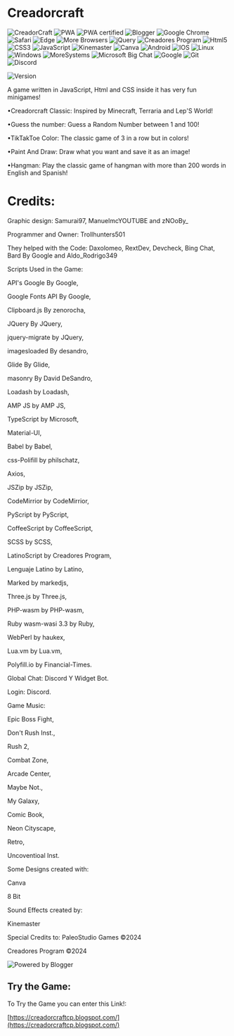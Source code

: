 # Creadorcraft
![CreadorCraft](https://blogger.googleusercontent.com/img/b/R29vZ2xl/AVvXsEgmmhKnPrttHCPftNFdwbC0A38xvMNdrWx8nqkeCl6iglstRSk9pvQyyMXtJXw_bBzJYS1iCyRyC8__nmSY8p_sLA-EGf9NG0zbYR2AbphPfk2BE5FZ1AEr_Hfd4u2pxO987gjhTIVen7-D8PvhNIk6-LLOlY_-1PKGeONx2Q3bOge-lqUikJTeWxWdMA/s1080/creadorcraft-logo.1.png)
![PWA](https://www.pwa-shields.com/1.0.0/series/dark/green.svg) ![PWA certified](https://www.pwa-shields.com/1.0.0/series/certified/green.svg) ![Blogger](https://img.shields.io/badge/Blogger-FF5722?style=for-the-badge&logo=blogger&logoColor=white) ![Google Chrome](https://img.shields.io/badge/Google%20Chrome-4285F4?style=for-the-badge&logo=GoogleChrome&logoColor=white) ![Safari](https://img.shields.io/badge/Safari-000000?style=for-the-badge&logo=Safari&logoColor=white) ![Edge](https://img.shields.io/badge/Edge-0078D7?style=for-the-badge&logo=Microsoft-edge&logoColor=white) ![More Browsers](https://img.shields.io/badge/More-Browsers-0078D7?style=for-the-badge&logo=Microsoft-edgek&logoColor=white) ![jQuery](https://img.shields.io/badge/jquery-%230769AD.svg?style=for-the-badge&logo=jquery&logoColor=white) ![Creadores Program](https://img.shields.io/badge/Creadores_Program-%23117AC9.svg?style=for-the-badge&logo=WordPrehss&logoColor=white) ![Html5](https://img.shields.io/badge/html5-%23E34F26.svg?style=for-the-badge&logo=html5&logoColor=white) ![CSS3](https://img.shields.io/badge/css3-%231572B6.svg?style=for-the-badge&logo=css3&logoColor=white) ![JavaScript](https://img.shields.io/badge/javascript-%23323330.svg?style=for-the-badge&logo=javascript&logoColor=%23F7DF1E) ![Kinemaster](https://img.shields.io/badge/Kinemaster-FF0000?style=for-the-badge&logo=youtube-musicj&logoColor=white) ![Canva](https://img.shields.io/badge/Canva-%2300C4CC.svg?style=for-the-badge&logo=Canva&logoColor=white) ![Android](https://img.shields.io/badge/Android-3DDC84?style=for-the-badge&logo=android&logoColor=white) ![IOS](https://img.shields.io/badge/iOS-000000?style=for-the-badge&logo=ios&logoColor=white) ![Linux](https://img.shields.io/badge/Linux-FCC624?style=for-the-badge&logo=linux&logoColor=black) ![Windows](https://img.shields.io/badge/Windows-0078D6?style=for-the-badge&logo=windows&logoColor=white) ![MoreSystems](https://img.shields.io/badge/More-Systems-FCC624?style=for-the-badge&logo=linujx&logoColor=black) ![Microsoft Big Chat](https://img.shields.io/badge/Bing_Chat-258FFA?style=for-the-badge&logo=Microsoft%20Bing&logoColor=white) ![Google](https://img.shields.io/badge/google-4285F4?style=for-the-badge&logo=google&logoColor=white) ![Git](https://img.shields.io/badge/git-%23F05033.svg?style=for-the-badge&logo=git&logoColor=white) ![Discord](https://img.shields.io/badge/Discord-%235865F2.svg?style=for-the-badge&logo=discord&logoColor=white)

![Version](https://img.shields.io/badge/Version-v.0.5.7_ALPHA-1997B5&?logo=cloudbeesk&logoColor=white&style=for-the-badge)

A game written in JavaScript, Html and CSS inside it has very fun minigames!

  •Creadorcraft Classic: Inspired by Minecraft, Terraria and Lep'S World!
  
  •Guess the number: Guess a Random Number between 1 and 100!
  
  •TikTakToe Color: The classic game of 3 in a row but in colors!
  
  •Paint And Draw: Draw what you want and save it as an image!
  
  •Hangman: Play the classic game of hangman with more than 200 words in English and Spanish!
# Credits:
Graphic design: Samurai97, ManuelmcYOUTUBE and zNOoBy_

Programmer and Owner: Trollhunters501

They helped with the Code: Daxolomeo, RextDev, Devcheck, Bing Chat, Bard By Google and Aldo_Rodrigo349

Scripts Used in the Game:

API's Google By Google,

Google Fonts API By Google,

Clipboard.js By zenorocha,

JQuery By JQuery,

jquery-migrate by JQuery,

imagesloaded By desandro,

Glide By Glide,

masonry By David DeSandro,

Loadash by Loadash,

AMP JS by AMP JS,

TypeScript by Microsoft,

Material-UI,

Babel by Babel,

css-Polifill by philschatz,

Axios,

JSZip by JSZip,

CodeMirrior by CodeMirrior,

PyScript by PyScript,

CoffeeScript by CoffeeScript,

SCSS by SCSS,

LatinoScript by Creadores Program,

Lenguaje Latino by Latino,

Marked by markedjs,

Three.js by Three.js,

PHP-wasm by PHP-wasm,

Ruby wasm-wasi 3.3 by Ruby,

WebPerl by haukex,

Lua.vm by Lua.vm,

Polyfill.io by Financial-Times.

Global Chat: Discord Y Widget Bot.

Login: Discord.

Game Music:

Epic Boss Fight,

Don't Rush Inst.,

Rush 2,

Combat Zone,

Arcade Center,

Maybe Not.,

My Galaxy,

Comic Book,

Neon Cityscape,

Retro,

Uncoventioal Inst.

Some Designs created with:

Canva

8 Bit

Sound Effects created by:

Kinemaster

Special Credits to: PaleoStudio Games ©2024

Creadores Program ©2024

![Powered by Blogger](https://buttons.blogger.com/bloggerbutton2.gif)

## Try the Game:
To Try the Game you can enter this Link!:

[https://creadorcraftcp.blogspot.com/](https://creadorcraftcp.blogspot.com/)
